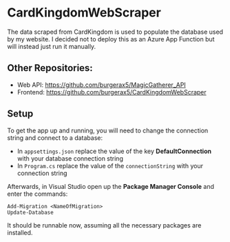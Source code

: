 # CardKingdomWebScraper
The data scraped from CardKingdom is used to populate the database used by my website. I decided not to deploy this as an Azure App Function but will instead just run it manually.

## Other Repositories:
- Web API: https://github.com/burgerax5/MagicGatherer_API
- Frontend: https://github.com/burgerax5/CardKingdomWebScraper

## Setup
To get the app up and running, you will need to change the connection string and connect to a database:
- In `appsettings.json` replace the value of the key **DefaultConnection** with your database connection string
- In `Program.cs` replace the value of the `connectionString` with your connection string

Afterwards, in Visual Studio open up the **Package Manager Console** and enter the commands:
```
Add-Migration <NameOfMigration>
Update-Database
```

It should be runnable now, assuming all the necessary packages are installed.
